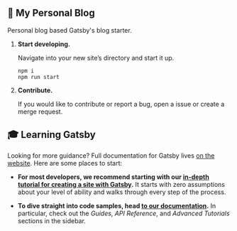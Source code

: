 ## 🚀 My Personal Blog

Personal blog based Gatsby's blog starter.


1.  **Start developing.**

    Navigate into your new site’s directory and start it up.

    ```shell
    npm i
    npm run start
    ```

2. **Contribute.**

    If you would like to contribute or report a bug, open a issue or create a merge request.
    
## 🎓 Learning Gatsby

Looking for more guidance? Full documentation for Gatsby lives [on the website](https://www.gatsbyjs.com/). Here are some places to start:

- **For most developers, we recommend starting with our [in-depth tutorial for creating a site with Gatsby](https://www.gatsbyjs.com/tutorial/).** It starts with zero assumptions about your level of ability and walks through every step of the process.

- **To dive straight into code samples, head [to our documentation](https://www.gatsbyjs.com/docs/).** In particular, check out the _Guides_, _API Reference_, and _Advanced Tutorials_ sections in the sidebar.
